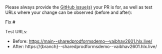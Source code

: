 Please always provide the [GitHub issue(s)](../issues) your PR is for, as well as test URLs where your change can be observed (before and after):

Fix #<gh-issue-id>

Test URLs:
- Before: https://main--sharedprodformsdemo--vaibhav2601.hlx.live/
- After: https://{branch}--sharedprodformsdemo--vaibhav2601.hlx.live/
